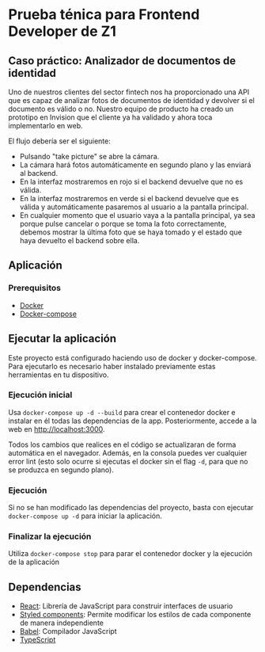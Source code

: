 # Prueba ténica para Frontend Developer de Z1

## Caso práctico: Analizador de documentos de identidad

Uno de nuestros clientes del sector fintech nos ha proporcionado una API que es capaz de analizar fotos de documentos de identidad y devolver si el documento es válido o no.
Nuestro equipo de producto ha creado un prototipo en Invision que el cliente ya ha validado y ahora toca implementarlo en web.

El flujo debería ser el siguiente:

- Pulsando "take picture" se abre la cámara.
- La cámara hará fotos automáticamente en segundo plano y las enviará al backend.
- En la interfaz mostraremos en rojo si el backend devuelve que no es válida.
- En la interfaz mostraremos en verde si el backend devuelve que es válida y automáticamente pasaremos al usuario a la pantalla principal.
- En cualquier momento que el usuario vaya a la pantalla principal, ya sea porque pulse cancelar o porque se toma la foto correctamente, debemos mostrar la última foto que se haya tomado y el estado que haya devuelto el backend sobre ella.

## Aplicación

### Prerequisitos

- [Docker](https://docs.docker.com/install/)
- [Docker-compose](https://docs.docker.com/compose/install/)

## Ejecutar la aplicación

Este proyecto está configurado haciendo uso de docker y docker-compose. Para ejecutarlo es necesario haber instalado previamente estas herramientas en tu dispositivo.

### Ejecución inicial

Usa `docker-compose up -d --build` para crear el contenedor docker e instalar en él todas las dependencias de la app. Posteriormente, accede a la web en [http://localhost:3000](http://localhost:3000).

Todos los cambios que realices en el código se actualizaran de forma automática en el navegador. Además, en la consola puedes ver cualquier error lint (esto solo ocurre si ejecutas el docker sin el flag `-d`, para que no se produzca en segundo plano).

### Ejecución

Si no se han modificado las dependencias del proyecto, basta con ejecutar `docker-compose up -d` para iniciar la aplicación.

### Finalizar la ejecución

Utiliza `docker-compose stop` para parar el contenedor docker y la ejecución de la aplicación

## Dependencias

- [React](https://es.reactjs.org/): Librería de JavaScript para construir interfaces de usuario
- [Styled components](https://styled-components.com/): Permite modificar los estilos de cada componente de manera independiente
- [Babel](https://babeljs.io/): Compilador JavaScript
- [TypeScript](https://www.typescriptlang.org/)
